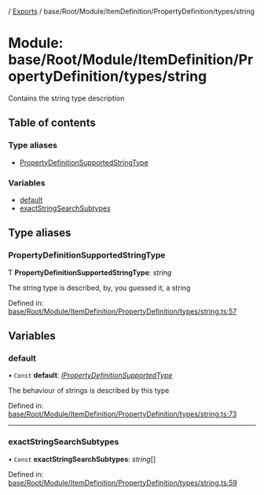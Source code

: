 [](../README.md) / [Exports](../modules.md) / base/Root/Module/ItemDefinition/PropertyDefinition/types/string

# Module: base/Root/Module/ItemDefinition/PropertyDefinition/types/string

Contains the string type description

## Table of contents

### Type aliases

- [PropertyDefinitionSupportedStringType](base_root_module_itemdefinition_propertydefinition_types_string.md#propertydefinitionsupportedstringtype)

### Variables

- [default](base_root_module_itemdefinition_propertydefinition_types_string.md#default)
- [exactStringSearchSubtypes](base_root_module_itemdefinition_propertydefinition_types_string.md#exactstringsearchsubtypes)

## Type aliases

### PropertyDefinitionSupportedStringType

Ƭ **PropertyDefinitionSupportedStringType**: *string*

The string type is described, by, you guessed it, a string

Defined in: [base/Root/Module/ItemDefinition/PropertyDefinition/types/string.ts:57](https://github.com/onzag/itemize/blob/0569bdf2/base/Root/Module/ItemDefinition/PropertyDefinition/types/string.ts#L57)

## Variables

### default

• `Const` **default**: [*IPropertyDefinitionSupportedType*](../interfaces/base_root_module_itemdefinition_propertydefinition_types.ipropertydefinitionsupportedtype.md)

The behaviour of strings is described by this type

Defined in: [base/Root/Module/ItemDefinition/PropertyDefinition/types/string.ts:73](https://github.com/onzag/itemize/blob/0569bdf2/base/Root/Module/ItemDefinition/PropertyDefinition/types/string.ts#L73)

___

### exactStringSearchSubtypes

• `Const` **exactStringSearchSubtypes**: *string*[]

Defined in: [base/Root/Module/ItemDefinition/PropertyDefinition/types/string.ts:59](https://github.com/onzag/itemize/blob/0569bdf2/base/Root/Module/ItemDefinition/PropertyDefinition/types/string.ts#L59)
